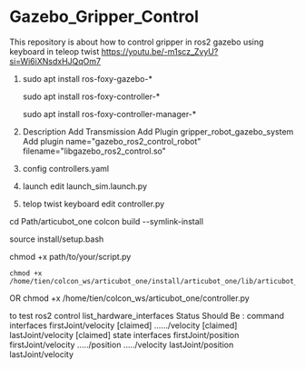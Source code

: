 # Gazebo_Gripper_Control
This repository is about how to control gripper in ros2 gazebo using keyboard in teleop twist
    https://youtu.be/-m1scz_ZvyU?si=Wi6iXNsdxHJQqOm7

1. sudo apt install ros-foxy-gazebo-*

   sudo apt install ros-foxy-controller-*



   sudo apt install ros-foxy-controller-manager-*
   


3.	Description
	    Add Transmission
	    Add Plugin gripper_robot_gazebo_system
	    Add plugin name="gazebo_ros2_control_robot" filename="libgazebo_ros2_control.so"
4.  config
	    controllers.yaml
5.  launch
	    edit launch_sim.launch.py
6.  telop twist keyboard
	    edit controller.py

cd Path/articubot_one
colcon build --symlink-install

source install/setup.bash

chmod +x path/to/your/script.py

    chmod +x /home/tien/colcon_ws/articubot_one/install/articubot_one/lib/articubot_one/controller.py
   OR
    chmod +x /home/tien/colcon_ws/articubot_one/controller.py

to test 
ros2 control list_hardware_interfaces
    Status Should Be :
command interfaces
	firstJoint/velocity [claimed]
	....../velocity [claimed]
	lastJoint/velocity [claimed]
state interfaces
	firstJoint/position
	firstJoint/velocity
	...../position
	...../velocity
	lastJoint/position
	lastJoint/velocity

